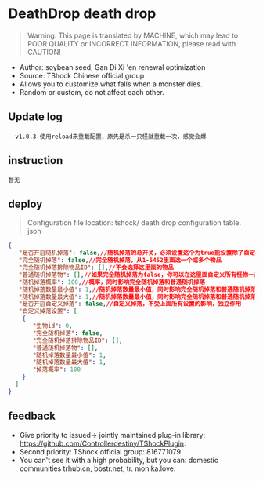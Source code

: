 # DeathDrop death drop

> Warning: This page is translated by MACHINE, which may lead to POOR QUALITY or INCORRECT INFORMATION, please read with CAUTION!


- Author: soybean seed, Gan Di Xi 'en renewal optimization
- Source: TShock Chinese official group
- Allows you to customize what falls when a monster dies.
- Random or custom, do not affect each other.

## Update log

```
- v1.0.3 使用reload来重载配置，原先是杀一只怪就重载一次，感觉会爆
```

## instruction

```
暂无
```

## deploy
> Configuration file location: tshock/ death drop configuration table. json
```json
{
   "是否开启随机掉落": false,//随机掉落的总开关，必须设置这个为true能设置除了自定义以外的内容
   "完全随机掉落": false,//完全随机掉落，从1-5452里面选一个或多个物品
   "完全随机掉落排除物品ID": [],//不会选择这里面的物品
   "普通随机掉落物": [],//如果完全随机掉落为false，你可以在这里面自定义所有怪物一起的随机掉落物，随机掉落物从这里面选取
   "随机掉落概率": 100,//概率，同时影响完全随机掉落和普通随机掉落
   "随机掉落数量最小值": 1,//随机掉落数量最小值，同时影响完全随机掉落和普通随机掉落
   "随机掉落数量最大值": 1,//随机掉落数量最小值，同时影响完全随机掉落和普通随机掉落
   "是否开启自定义掉落": false,//自定义掉落，不受上面所有设置的影响，独立作用
   "自定义掉落设置": [
    {
       "生物id": 0,
       "完全随机掉落": false,
       "完全随机掉落排除物品ID": [],
       "普通随机掉落物": [],
       "随机掉落数量最小值": 1,
       "随机掉落数量最大值": 1,
       "掉落概率": 100
    }
  ]
}
```
## feedback
- Give priority to issued-> jointly maintained plug-in library: https://github.com/Controllerdestiny/TShockPlugin.
- Second priority: TShock official group: 816771079
- You can't see it with a high probability, but you can: domestic communities trhub.cn, bbstr.net, tr. monika.love.